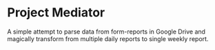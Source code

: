 # Project Mediator


A simple attempt to parse data from form-reports in Google Drive and magically transform from multiple daily reports to single weekly report.
